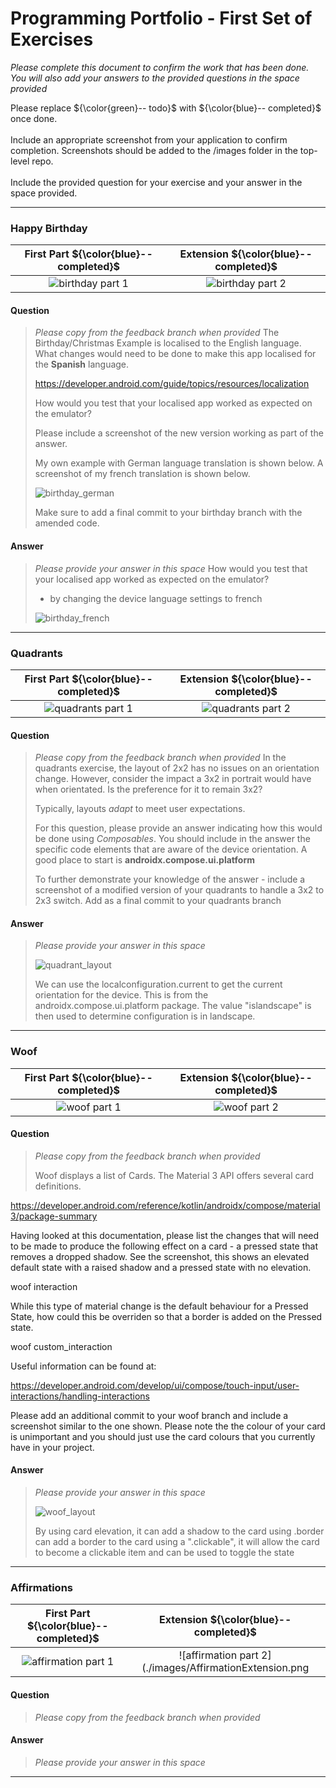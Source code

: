 # Programming Portfolio - First Set of Exercises

*Please complete this document to confirm the work that has been done. You will also add your answers to the provided 
questions in the space provided*

Please replace ${\color{green}-- todo}$ with ${\color{blue}-- completed}$ once done.\
\
Include an appropriate screenshot from your application to confirm completion. Screenshots should be added to 
the /images folder in the top-level repo.\
\
Include the provided question for your exercise and your answer in the space provided.

---

### Happy Birthday ###

| **First Part ${\color{blue}-- completed}$** |     **Extension ${\color{blue}-- completed}$**     |
|:-------------------------------------------:|:--------------------------------------------------:|
| ![birthday part 1](./images/Birthday1.png)  | ![birthday part 2](./images/birthdayExtension.png) |


#### Question ####
> *Please copy from the feedback branch when provided*
>  The Birthday/Christmas Example is localised to the English language. What changes would need to be done
> to make this app localised for the **Spanish** language.
>
> https://developer.android.com/guide/topics/resources/localization
>
> How would you test that your localised app worked as expected on the emulator?
> 
>
> Please include a screenshot of the new version working as part of the answer.
>
> My own example with German language translation is shown below.
> A screenshot of my french translation is shown below.
>
>  ![birthday_german](images/FrenchChristmas.png)
>
> Make sure to add a final commit to your birthday branch with the amended code.

>  
>  

#### Answer ####
> *Please provide your answer in this space*
> How would you test that your localised app worked as expected on the emulator?
> - by changing the device language settings to french
> 
> ![birthday_french](images/FrenchChristmas.png)
> 

---
### Quadrants ###

|     **First Part ${\color{blue}-- completed}$**     |     **Extension ${\color{blue}-- completed}$**      |
|:---------------------------------------------------:|:---------------------------------------------------:|
| ![quadrants part 1](./images/quadrantFirstTask.png) | ![quadrants part 2](./images/quadrantExtension.png) |


#### Question ####
> *Please copy from the feedback branch when provided*
>  In the quadrants exercise, the layout of 2x2 has no issues on an orientation change.
> However, consider the impact a 3x2 in portrait would have when orientated.
> Is the preference for it to remain 3x2?
>
> Typically, layouts *adapt* to meet user expectations.
>
>  
>
> For this question, please provide an answer indicating how this would be done using *Composables*.
> You should include in the answer the specific code elements that are aware of the device orientation.
> A good place to start is **androidx.compose.ui.platform**
>
> To further demonstrate your knowledge of the answer - include a screenshot of a modified version
> of your quadrants to handle a 3x2 to 2x3 switch. Add as a final commit to your quadrants branch
>  
>  

#### Answer ####
> *Please provide your answer in this space*
> 
> ![quadrant_layout](images/quadrantquestion.png)
> 
> We can use the localconfiguration.current to get the current orientation for the device. This is
> from the androidx.compose.ui.platform package. The value "islandscape" is then used to determine 
> configuration is in landscape. 
> 

---

### Woof ###

| **First Part ${\color{blue}-- completed}$** |    **Extension ${\color{blue}-- completed}$**     |
|:-------------------------------------------:|:-------------------------------------------------:|
|      ![woof part 1](./images/Woof.jpg)      | ![woof part 2](./images/Extension_Woof_Light.jpg) |


#### Question ####
> *Please copy from the feedback branch when provided*
>  
>  Woof displays a list of Cards. The Material 3 API offers several card definitions.

https://developer.android.com/reference/kotlin/androidx/compose/material3/package-summary

Having looked at this documentation, please list the changes that will need to be made to produce the following effect on a card - a pressed state that removes a dropped shadow. See the screenshot, this shows an elevated default state with a raised shadow and a pressed state with no elevation.

woof interaction

While this type of material change is the default behaviour for a Pressed State, how could this be overriden so that a border is added on the Pressed state.

woof custom_interaction

Useful information can be found at:

https://developer.android.com/develop/ui/compose/touch-input/user-interactions/handling-interactions

Please add an additional commit to your woof branch and include a screenshot similar to the one shown. Please note the the colour of your card is unimportant and you should just use the card colours that you currently have in your project.



>  

#### Answer ####
> *Please provide your answer in this space*
> 
> ![woof_layout](images/WoofQuestion.png)
> 
> By using card elevation, it can add a shadow to the card
> using .border can add a border to the card
> using a ".clickable", it will allow the card to become a clickable item and can be used to toggle the state
> 

---

### Affirmations ###

|        **First Part ${\color{blue}-- completed}$**         |       **Extension ${\color{blue}-- completed}$**        |
|:----------------------------------------------------------:|:-------------------------------------------------------:|
| ![affirmation part 1](./images/affirmation_first_part.png) | ![affirmation part 2](./images/AffirmationExtension.png |


#### Question ####
> *Please copy from the feedback branch when provided*
>  
>  
>  

#### Answer ####
> *Please provide your answer in this space*
> 
> 
> 
> 

---

